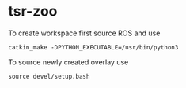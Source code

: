 # tsr-zoo

To create workspace first source ROS and use
```
catkin_make -DPYTHON_EXECUTABLE=/usr/bin/python3
```

To source newly created overlay use
```
source devel/setup.bash
```